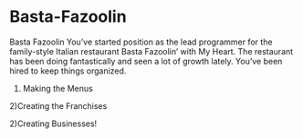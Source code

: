 # Basta-Fazoolin

Basta Fazoolin
You’ve started position as the lead programmer for the family-style Italian restaurant Basta Fazoolin’ with My Heart. The restaurant has been doing fantastically and seen a lot of growth lately. You’ve been hired to keep things organized.

1) Making the Menus

2)Creating the Franchises

2)Creating Businesses!

